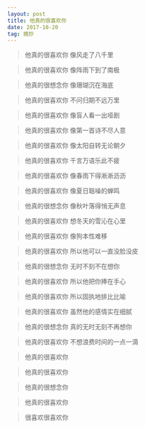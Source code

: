 ```yaml
---
layout: post
title: 他真的很喜欢你
date: 2017-10-20
tag: 摘抄
---
```


>他真的很喜欢你  像风走了八千里

>他真的很喜欢你  像阵雨下到了南极

>他真的很想念你  像珊瑚沉在海底

>他真的很喜欢你  不问归期不远万里

>他真的很喜欢你  像盲人看一出哑剧

>他真的很喜欢你  像第一首诗不尽人意

>他真的很喜欢你 像太阳自转无论朝夕

>他真的很喜欢你
千言万语乐此不疲

>他真的很喜欢你
像春雨下得淅淅沥沥

>他真的很喜欢你
像夏日聒噪的蝉鸣

>他真的很想念你
像秋叶落得悄无声息

>他真的很喜欢你
想冬天的雪沁在心里

>他真的很喜欢你
像狗本性难移

>他真的很喜欢你
所以他可以一直没脸没皮

>他真的很想念你
无时不刻不在想你

>他真的很喜欢你
所以他把你捧在手心

>他真的很喜欢你
所以固执地排比比喻

>他真的很喜欢你
虽然他的感情实在细腻

>他真的很想念你
真的无时无刻不再想你

>他真的很喜欢你
不想浪费时间的一点一滴

>他真的很喜欢你

>他真的很喜欢你

>他真的很想念你

>他真的很喜欢你

>很喜欢很喜欢你
